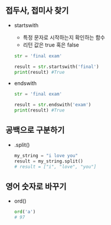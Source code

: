 ## 접두사, 접미사 찾기  

- startswith  
  - 특정 문자로 시작하는지 확인하는 함수  
  - 리턴 값은 true 혹은 false  
  ```py
  str = 'final exam'
  
  result = str.startswith('final')
  print(result) #True
  ```

- endswith  
  ```py
  str = 'final exam'
  
  result = str.endswith('exam')
  print(result) #True
  ```  

## 공백으로 구분하기
- .split()
  ```py
  my_string = "i love you"
  result = my_string.split()
  # result = ["i", "love", "you"]
  ```  

## 영어 숫자로 바꾸기
- ord()
  ```py
  ord('a')
  # 97
  ```  
